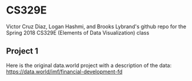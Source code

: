 # CS329E
Victor Cruz Diaz, Logan Hashmi, and Brooks Lybrand's github repo for the Spring 2018 CS329E (Elements of Data Visualization) class

## Project 1
Here is the original data.world project with a description of the data: https://data.world/imf/financial-development-fd
